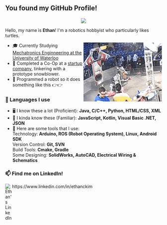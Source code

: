 ## You found my GitHub Profile!

<p align="center">
 <img align="center" width="420px" src="https://github.com/ethanckim/ethanckim/blob/master/media/turtle.png" />
</p>

Hello, my name is <b>Ethan</b>! I'm a robotics hobbyist who particularly likes turtles.

<img align="right" alt="GIF" src="https://github.com/ethanckim/ethanckim/blob/master/media/robot.gif" />

 - 🎓 Currently Studying <a href="https://uwaterloo.ca/mechanical-mechatronics-engineering/">Mechatronics Enginneering at the University of Waterloo</a>
 - 🔧 Completed a Co-Op at a <a href="https://www.maparobo.com">startup company</a>, tinkering with a prototype snowblower.
 - 🤖 Programmed a robot so it does something like this 👉👉

### 💬 Languages I use

 - 🖥 I know these a lot (Proficient):
    **Java, C/C++, Python, HTML/CSS, XML**
 - 💭 I kinda know these (Familiar):
    **JavaScript, Kotlin, Visual Basic .NET, JSON**
 - 🔨 Here are some tools that I use:
    <br>
    Technology: **Arduino, ROS (Robot Operating System), Linux, Android SDK**
    <br>
    Version Control: **Git, SVN**
    <br>
    Build Tools: **Cmake, Gradle**
    <br>
    Some Designing: **SolidWorks, AutoCAD, Electrical Wiring & Schematics**
 
### 📫 Find me on LinkedIn!
<p align="left">
 <a href=https://www.linkedin.com/in/ethanckim/>
  <img align="left" alt="Ethan's LinkedIn" width=22px src=https://simpleicons.org/icons/linkedin.svg>
 </a>
https://www.linkedin.com/in/ethanckim
</p>
<br>
<br>

<!--
[![Ethan's github stats](https://github-readme-stats.vercel.app/api?username=ethanckim&show_icons=true&theme=gotham)](https://github.com/anuraghazra/github-readme-stats)
-->
